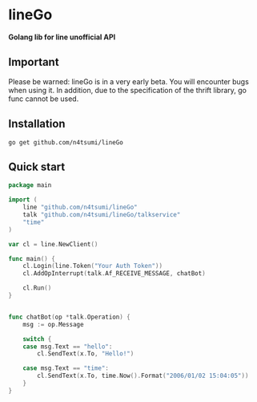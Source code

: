 # lineGo

**Golang lib for line unofficial API**

## Important

Please be warned: lineGo is in a very early beta. You will encounter bugs when using it. In addition, due to the specification of the thrift library, go func cannot be used.

## Installation

`go get github.com/n4tsumi/lineGo`

## Quick start

```go
package main

import (
	line "github.com/n4tsumi/lineGo"
	talk "github.com/n4tsumi/lineGo/talkservice"
	"time"
)

var cl = line.NewClient()

func main() {
	cl.Login(line.Token("Your Auth Token"))
	cl.AddOpInterrupt(talk.Af_RECEIVE_MESSAGE, chatBot)

	cl.Run()
}


func chatBot(op *talk.Operation) {
	msg := op.Message

	switch {
	case msg.Text == "hello":
		cl.SendText(x.To, "Hello!")

	case msg.Text == "time":
		cl.SendText(x.To, time.Now().Format("2006/01/02 15:04:05"))
	}
}
```